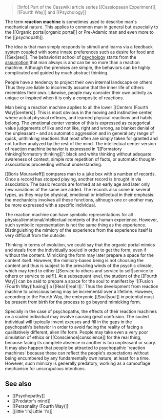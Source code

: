 
> [!info] Part of the Casswiki article series [[Cassiopaean Experiment]], [[Fourth Way]] and [[Psychology]]

The term **reaction machine** is sometimes used to describe man's mechanical nature. This applies to common man in general but especially to the [[Organic portal|organic portal]] or Pre-Adamic man and even more to the [[psychopath]].

The idea is that man simply responds to stimuli and learns via a feedback system coupled with some innate preferences such as desire for food and [[Sex|sex]]. The behaviorist school of [psychology]([[Psychology]]) starts from the [assumption]([[Assumption]]) that man always is and can be no more than a reaction machine. Although the premises are simple, the behaviors can be highly complicated and guided by much abstract thinking.

People have a tendency to project their own internal landscape on others. Thus they are liable to incorrectly assume that the inner life of others resembles their own. Likewise, people may consider their own activity as unique or inspired when it is only a composite of reactions.

Man being a reaction machine applies to all the lower [[Centers (Fourth Way)|centers]]. This is most obvious in the moving and instinctive center, where actual physical reflexes, and learned physical reactions and habits belong. The emotional center version of this is expressed as categorical value judgements of like and not like, right and wrong, as blanket denial of the unpleasant – and as automatic aggression and in general any range of quick, unthinking reactions that most often are simply taken for granted and not further analyzed by the rest of the mind. The intellectual center version of reaction machine behavior is expressed in '[[Formatory thinking|formatory thinking]]': black and white thinking without adequate awareness of context, simple rote repetition of facts, or automatic thought-associations proceeding without understanding.

[[Boris Mouravieff]] compares man to a juke box with a number of records. Once a record has stopped playing, another record is brought in via association. The basic records are formed at an early age and later only new variations of the same are added. The records also come in several types, as they may be physical, emotional or intellectual in their emphasis: the mechanicity involves all these functions, although one or another may be more expressed with a specific individual.

The reaction machine can have symbolic representations for all physical/emotional/intellectual contents of the human experience. However, such symbolic representation Is not the same thing as the experience. Distinguishing the mimicry of the experience from the experience itself is very difficult from the outside.

Thinking in terms of evolution, we could say that the organic portal mimics and steals from the individually souled in order to get the form, even if without the content. Mimicking the form may later prepare a space for the content itself. However, the mimicry-based being is not choosing the content and thus is subject to the prevailing winds of the psychic climate, which may tend to either [[Service to others and service to self|service to others or service to self]]. At a subsequent level, the student of the [[Fourth Way]] can be said to prepare a space for the soul to manifest by '[[Fusion (Fourth Way)|fusing]] a [[Real I|real I]].' Thus the development from reaction machine to conscious being may be incremental over a lifetime. However, according to the Fourth Way, the embryonic [[Soul|soul]] in potential must be present from birth for the process to go beyond mimicking form.

Specially in the case of psychopaths, the effects of their reaction machines on a souled individual may involve causing great confusion. The souled individual will typically invent excuses and fill in the gaps in the psychopath's behavior in order to avoid facing the reality of facing a qualitatively different, alien life form. People may take even a very poor simulation of ethics or [[Conscience|conscience]] for the real thing, because facing its complete absence in another is too unpleasant or scary. It may also happen that people be attracted to psychopathic 'reaction machines' because these can reflect the people's expectations without being encumbered by any fundamentally own nature, at least for a time. However, such mimicry is generally predatory, working as a camouflage mechanism for unscrupulous intentions.

See also
--------

*   [[Psychopathy]]
*   [[Predator's mind]]
*   [[Personality (Fourth Way)]]
*   [[little 'I's|Little 'I's]]